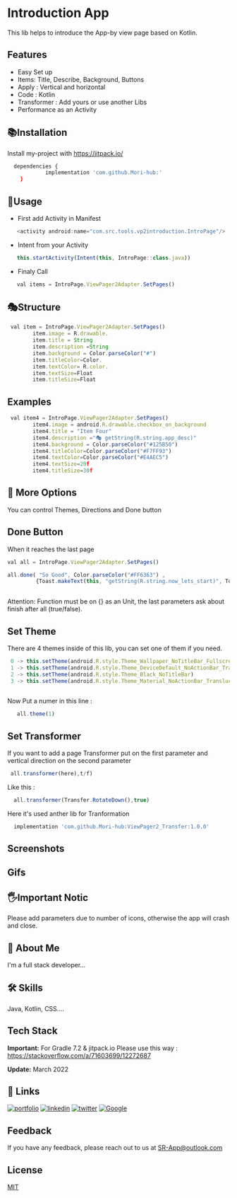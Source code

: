 
# Introduction App

This lib helps to introduce the App-by view page based on Kotlin.
## Features

- Easy Set up
- Items: Title, Describe, Background, Buttons
- Apply : Vertical and horizontal
- Code : Kotlin
- Transformer : Add yours or use another Libs
- Performance as an Activity


## 📚Installation

Install my-project with https://jitpack.io/

```bash
  dependencies {
	        implementation 'com.github.Mori-hub:'
	}
```
    
## 🧰Usage


* First add Activity in Manifest
```javascript
   <activity android:name="com.src.tools.vp2introduction.IntroPage"/>
```
* Intent from your Activity 
```javascript
   this.startActivity(Intent(this, IntroPage::class.java))
```
* Finaly Call 

```javascript
   val items = IntroPage.ViewPager2Adapter.SetPages()        
```


## 🎭Structure
```javascript
 val item = IntroPage.ViewPager2Adapter.SetPages()
        item.image = R.drawable.
        item.title = String
        item.description =String
        item.background = Color.parseColor("#")
        item.titleColor=Color.
        item.textColor= R.color.
        item.textSize=Float 
        item.titleSize=Float
```   
## Examples
```javascript
 val item4 = IntroPage.ViewPager2Adapter.SetPages()
        item4.image = android.R.drawable.checkbox_on_background
        item4.title = "Item Four"
        item4.description ="🎭 getString(R.string.app_desc)"
        item4.background = Color.parseColor("#125B50")
        item4.titleColor=Color.parseColor("#F7FF93")
        item4.textColor=Color.parseColor("#E4AEC5")
        item4.textSize=20f
        item4.titleSize=30f
```

## 🎨 More Options
You can control Themes, Directions and Done button

## Done Button
When it reaches the last page
```javascript
val all = IntroPage.ViewPager2Adapter.SetPages()

all.done( "So Good", Color.parseColor("#FF6363") , 
         {Toast.makeText(this, "getString(R.string.now_lets_start)", Toast.LENGTH_SHORT).show()} , true)
     
``` 
Attention: Function must be on {} as an Unit, the last parameters ask about finish after all (true/false).

## Set Theme
There are 4 themes inside of this lib, you can set one of them if you need.

```javascript
 0 -> this.setTheme(android.R.style.Theme_Wallpaper_NoTitleBar_Fullscreen)
 1 -> this.setTheme(android.R.style.Theme_DeviceDefault_NoActionBar_TranslucentDecor)
 2 -> this.setTheme(android.R.style.Theme_Black_NoTitleBar)
 3 -> this.setTheme(android.R.style.Theme_Material_NoActionBar_TranslucentDecor)
  
```
Now Put a numer in this line :
```javascript
   all.theme(1)
```
## Set Transformer
If you want to add a page Transformer put on the first parameter and vertical direction on the second parameter

```javascript
 all.transformer(here),t/f)
```
Like this :
```javascript
  all.transformer(Transfer.RotateDown(),true)
```
Here it's used anther lib for Tranformation
```javascript
  implementation 'com.github.Mori-hub:ViewPager2_Transfer:1.0.0'
```

## Screenshots


## Gifs



## 🖐Important Notic
Please add parameters due to number of icons, otherwise the app will crash and close.

## 🚀 About Me
I'm a full stack developer...


## 🛠 Skills
Java, Kotlin, CSS....


## Tech Stack

**Important:** For Gradle 7.2 & jitpack.io Please use this way : https://stackoverflow.com/a/71603699/12272687

**Update:** March 2022


## 🔗 Links
[![portfolio](https://img.shields.io/badge/my_portfolio-000?style=for-the-badge&logo=ko-fi&logoColor=white)](https://github.com/Mori-hub)
[![linkedin](https://img.shields.io/badge/linkedin-0A66C2?style=for-the-badge&logo=linkedin&logoColor=white)](https://www.linkedin.com/)
[![twitter](https://img.shields.io/badge/twitter-1DA1F2?style=for-the-badge&logo=twitter&logoColor=white)](https://twitter.com/)
[![Google](https://img.shields.io/badge/My%20Apps-Google%20Play%20Store-green?style=for-the-badge&logo=googleplay)](https://play.google.com/store/search?q=pub:Smart%20rabit&c=apps)

## Feedback

If you have any feedback, please reach out to us at SR-App@outlook.com


## License

[MIT](https://choosealicense.com/licenses/mit/)

